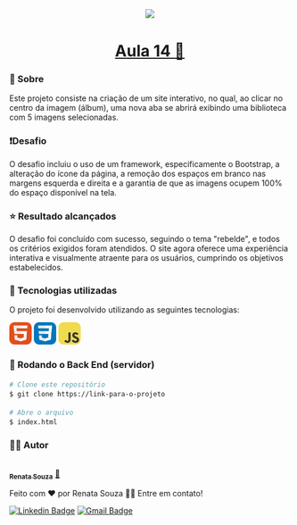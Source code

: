<div align="center">
<img src="https://media.giphy.com/media/yZXOkeIveiKnILmI7h/giphy.gif" width=160>
</div>
<h1 align="center">
  <a href="https://renatasoouza.github.io/rebelde/" target="_blank">Aula 14 🔗  </a>
</h1>

### 📖 Sobre

Este projeto consiste na criação de um site interativo, no qual, ao clicar no centro da imagem (álbum), uma nova aba se abrirá exibindo uma biblioteca com 5 imagens selecionadas.

### ❗Desafio
O desafio incluiu o uso de um framework, especificamente o Bootstrap, a alteração do ícone da página, a remoção dos espaços em branco nas margens esquerda e direita e a garantia de que as imagens ocupem 100% do espaço disponível na tela.

### ⭐ Resultado alcançados

O desafio foi concluído com sucesso, seguindo o tema "rebelde", e todos os critérios exigidos foram atendidos. O site agora oferece uma experiência interativa e visualmente atraente para os usuários, cumprindo os objetivos estabelecidos.

### 🚀 Tecnologias utilizadas

O projeto foi desenvolvido utilizando as seguintes tecnologias:

<p align="left">
<img src="https://raw.githubusercontent.com/tandpfun/skill-icons/main/icons/HTML.svg" alt="html5" width="40" height="40"/>
<img src="https://raw.githubusercontent.com/tandpfun/skill-icons/main/icons/CSS.svg" alt="css3" width="40" height="40"/>
<img src="https://raw.githubusercontent.com/tandpfun/skill-icons/main/icons/JavaScript.svg" alt="javascript" width="40" height="40"/>
</p>

### 🎲 Rodando o Back End (servidor)

```bash
# Clone este repositório
$ git clone https://link-para-o-projeto

# Abre o arquivo
$ index.html
```

### 👨‍💻 Autor

<a href="https://github.com/RenataSoouza">
 <img style="border-radius: 50%;" src="https://avatars.githubusercontent.com/RenataSoouza" width="100px;" alt=""/>
 <br />
 <sub><b>Renata Souza</b></sub></a> <a href="https://github.com/RenataSoouza" title="Github">🚀</a>

Feito com ❤️ por Renata Souza 👋🏽 Entre em contato!

[![Linkedin Badge](https://img.shields.io/badge/-RenataSoouza-blue?style=flat-square&logo=Linkedin&logoColor=white&link=https://www.linkedin.com/in/renatasoouza?trk=contact-info)](https://www.linkedin.com/in/renatasoouza?trk=contact-info)
[![Gmail Badge](https://img.shields.io/badge/-renatafjb@hotmail.com-c14438?style=flat-square&logo=Gmail&logoColor=white&link=mailto:renata-fjb@hotmail.com)](mailto:renata-fjb@hotmail.com)
